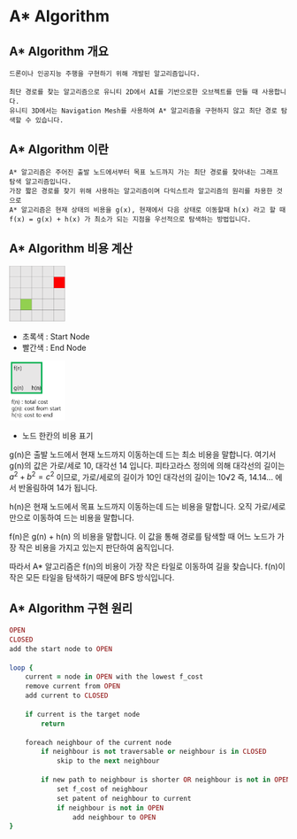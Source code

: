 # A* Algorithm

## A* Algorithm 개요

    드론이나 인공지능 주행을 구현하기 위해 개발된 알고리즘입니다. 
    
    최단 경로를 찾는 알고리즘으로 유니티 2D에서 AI를 기반으로한 오브젝트를 만들 때 사용합니다. 
    유니티 3D에서는 Navigation Mesh를 사용하여 A* 알고리즘을 구현하지 않고 최단 경로 탐색할 수 있습니다. 

## A* Algorithm 이란

    A* 알고리즘은 주어진 출발 노드에서부터 목표 노드까지 가는 최단 경로를 찾아내는 그래프 탐색 알고리즘입니다.
    가장 짧은 경로를 찾기 위해 사용하는 알고리즘이며 다익스트라 알고리즘의 원리를 차용한 것으로
    A* 알고리즘은 현재 상태의 비용을 g(x), 현재에서 다음 상태로 이동할때 h(x) 라고 할 때 
    f(x) = g(x) + h(x) 가 최소가 되는 지점을 우선적으로 탐색하는 방법입니다. 

## A* Algorithm 비용 계산 

 <img src="https://github.com/parkjun-0521/unity_-practice/blob/main/Astar_Algorithm/Image/grid.PNG" width="20%" height="10%" /> 
 
 - 초록색 : Start Node
 - 빨간색 : End Node
 
 <img src="https://github.com/parkjun-0521/unity_-practice/blob/main/Astar_Algorithm/Image/Node.PNG" width="20%" height="10%" />  
 
 - 노드 한칸의 비용 표기  

 
g(n)은 출발 노드에서 현재 노드까지 이동하는데 드는 최소 비용을 말합니다.
여기서 g(n)의 값은 가로/세로 10, 대각선 14 입니다. 
피타고라스 정의에 의해 대각선의 길이는 $a^2+b^2=c^2$ 이므로, 가로/세로의 길이가 10인 대각선의 길이는 10√2 즉, 14.14... 에서 반올림하여 14가 됩니다. 
    
h(n)은 현재 노드에서 목표 노드까지 이동하는데 드는 비용을 말합니다. 
오직 가로/세로만으로 이동하여 드는 비용을 말합니다. 
    
f(n)은 g(n) + h(n) 의 비용을 말합니다. 이 값을 통해 경로를 탐색할 때 어느 노드가 가장 작은 비용을 가지고 있는지 판단하여 움직입니다. 
    
따라서 A* 알고리즘은 f(n)의 비용이 가장 작은 타일로 이동하여 길을 찾습니다. f(n)이 작은 모든 타일을 탐색하기 때문에 BFS 방식입니다. 

## A* Algorithm 구현 원리 

```ruby
OPEN                                                                               // OPEN Node ( 비어있고 열려있는 노드 )
CLOSED                                                                             // CLOSED Node ( 닫혀있는 노드 ) 
add the start node to OPEN                                                         // 시작 노드를 OPEN Nodex 을 추가 
                                                                                        
loop {                                                                             // 찾을 때 까지 loop 문을 돈다. ( while문 사용 )
    current = node in OPEN with the lowest f_cost                                  // 임의의 변수 current에 OPEN Node 중에서 f(n)의 값이 작은 것을 대입 ( current : 현재 노드 )
    remove current from OPEN                                                       // OPEN Node 에서 current 값을 제거 ( 작은 값으로 이동하기 때문에 current는 닫힌 노드가 된다 )
    add current to CLOSED                                                          // CLOSED Node에 current 값을 추가 ( 닫힌 노드가 된 current를 CLOSED에 추가 )

    if current is the target node                                                  // 현재 노드가 목표 노드를 찾았으면 종료 
        return

    foreach neighbour of the current node                                          // 목표 노드를 못찾았을 경우 현재 노드에서 이웃 노드를 탐색한다.         
        if neighbour is not traversable or neighbour is in CLOSED                  // 이웃 노드중에 통과할 수 없거나 닫힌 노드가 없는경우 ( 범위 안 && 장애물 없음 && CLOSED Nosd가 없는 경우 )
            skip to the next neighbour                                             // 다음 이웃 노드로 이동

        if new path to neighbour is shorter OR neighbour is not in OPEN            // 이동비용이 이웃노드의 g()보다 작거나 || OPEN에 이웃 노드가 없는 경우   
            set f_cost of neighbour                                                // 이웃 노드의 f() 비용을 설정한다. ( 먼저 g(), h() 비용을 계산하여 작업을 수행 )
            set patent of neighbour to current                                     // 현재 노드를 이웃 노드의 부모로 설정한다. 
            if neighbour is not in OPEN                                            // 이웃 노드가 열린 목록에 없을 경우 ( 즉, 닫힌 노드가 아닌경우 )
                add neighbour to OPEN                                              // 이웃 노드를 OPEN Node에 추가하고 이 작업을 계속 반복한다. 
}
```
  

